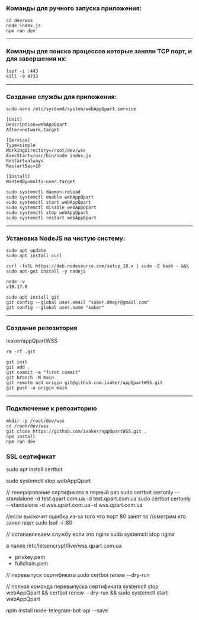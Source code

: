 <h3>Команды для ручного запуска приложения:</h3>

    cd dev/wss
    node index.js
    npm run dev

<hr>

<h3>Команды для поиска процессов которые заняли TCP порт, и для завершения их:</h3>

    lsof -i :443
    kill -9 4733

<hr>

<h3>Создание службы для приложения:</h3>

    sudo nano /etc/systemd/system/webAppQpart.service

    [Unit]
    Description=webAppQpart
    After=network.target
    
    [Service]
    Type=simple
    WorkingDirectory=/root/dev/wss
    ExecStart=/usr/bin/node index.js
    Restart=always
    RestartSec=10
    
    [Install]
    WantedBy=multi-user.target

    sudo systemctl daemon-reload
    sudo systemctl enable webAppQpart
    sudo systemctl start webAppQpart
    sudo systemctl disable webAppQpart
    sudo systemctl stop webAppQpart
    sudo systemctl restart webAppQpart
    
 <hr>

<h3>Установка NodeJS на чистую систему:</h3>

    sudo apt update
    sudo apt install curl
    
    curl -fsSL https://deb.nodesource.com/setup_18.x | sudo -E bash - &&\
    sudo apt-get install -y nodejs
    
    node -v
    v18.17.0
    
    sudo apt install git
    git config --global user.email "xaker.dnepr@gmail.com"
    git config --global user.name "xaker"

 <hr>
 
<h3>Создание репозитория</h3>	ixaker/appQpartWSS

    rm -rf .git

    git init
    git add .
    git commit -m "first commit"
    git branch -M main
    git remote add origin git@github.com:ixaker/appQpartWSS.git
    git push -u origin main

 <hr>
 
<h3>Подключение к репозиторию</h3>

    mkdir -p /root/dev/wss
    cd /root/dev/wss
    git clone https://github.com/ixaker/appQpartWSS.git .
    npm install
    npm run dev


<h3>SSL сертификат</h3>

sudo apt install certbot

sudo systemctl stop webAppQpart

// генерирование сертификата в первый раз
sudo certbot certonly --standalone -d test.qpart.com.ua -d test.qpart.com.ua
sudo certbot certonly --standalone -d wss.qpart.com.ua -d wss.qpart.com.ua

//если выскочит ошибка из-за того что порт 80 занят то
//смотрим кто занял порт
sudo lsof -i :80

// останавливаем службу если это nginx
sudo systemctl stop nginx


в папке /etc/letsencrypt/live/wss.qpart.com.ua
 - privkey.pem
 - fullchain.pem

// перевыпуск сертификата
sudo certbot renew --dry-run

// полная команда перевыпуска сертификата
systemctl stop webAppQpart  && certbot renew --dry-run && sudo systemctl start webAppQpart


npm install node-telegram-bot-api --save